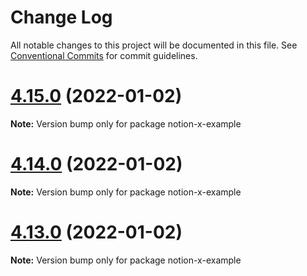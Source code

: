 # Change Log

All notable changes to this project will be documented in this file.
See [Conventional Commits](https://conventionalcommits.org) for commit guidelines.

# [4.15.0](https://github.com/mm-tech-inc/react-notion-x/compare/v4.14.0...v4.15.0) (2022-01-02)

**Note:** Version bump only for package notion-x-example





# [4.14.0](https://github.com/mm-tech-inc/react-notion-x/compare/v4.13.0...v4.14.0) (2022-01-02)

**Note:** Version bump only for package notion-x-example





# [4.13.0](https://github.com/mm-tech-inc/react-notion-x/compare/v4.12.0...v4.13.0) (2022-01-02)

**Note:** Version bump only for package notion-x-example
